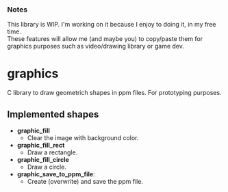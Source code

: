 ### Notes
This library is WIP. I'm working on it because I enjoy to doing it, in my free time.  
These features will allow me (and maybe you) to copy/paste them for graphics purposes such as video/drawing library or game dev.
# graphics
C library to draw geometrich shapes in ppm files.
For prototyping purposes.
## Implemented shapes
- **graphic_fill**
  - Clear the image with background color.  
- **graphic_fill_rect**
  - Draw a rectangle.  
- **graphic_fill_circle**
  - Draw a circle.
- **graphic_save_to_ppm_file**: 
  - Create (overwrite) and save the ppm file.  
